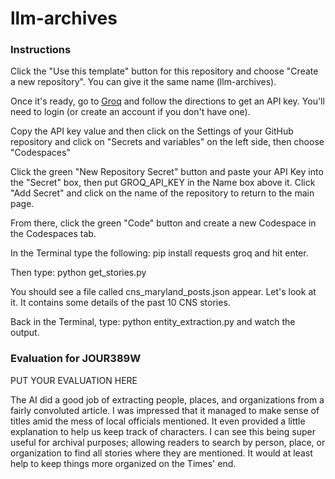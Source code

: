 # llm-archives

### Instructions

Click the "Use this template" button for this repository and choose "Create a new repository". You can give it the same name (llm-archives).

Once it's ready, go to [Groq](https://console.groq.com/keys) and follow the directions to get an API key. You'll need to login (or create an account if you don't have one).

Copy the API key value and then click on the Settings of your GitHub repository and click on "Secrets and variables" on the left side, then choose "Codespaces"

Click the green "New Repository Secret" button and paste your API Key into the "Secret" box, then put GROQ_API_KEY in the Name box above it. Click "Add Secret" and click on the name of the repository to return to the main page.

From there, click the green "Code" button and create a new Codespace in the Codespaces tab.

In the Terminal type the following: pip install requests groq and hit enter.

Then type: python get_stories.py

You should see a file called cns_maryland_posts.json appear. Let's look at it. It contains some details of the past 10 CNS stories.

Back in the Terminal, type: python entity_extraction.py and watch the output.

### Evaluation for JOUR389W

PUT YOUR EVALUATION HERE

The AI did a good job of extracting people, places, and organizations from a fairly convoluted article. I was impressed that it managed to make sense of titles amid the mess of local officials mentioned. It even provided a little explanation to help us keep track of characters. I can see this being super useful for archival purposes; allowing readers to search by person, place, or organization to find all stories where they are mentioned. It would at least help to keep things more organized on the Times' end. 